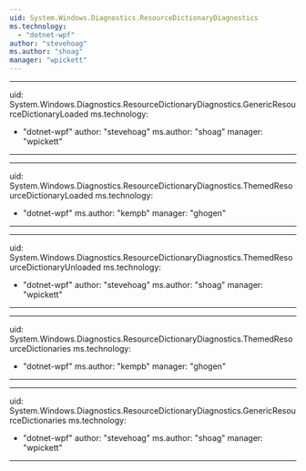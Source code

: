 ```yaml
---
uid: System.Windows.Diagnostics.ResourceDictionaryDiagnostics
ms.technology: 
  - "dotnet-wpf"
author: "stevehoag"
ms.author: "shoag"
manager: "wpickett"
---
```


---
uid: System.Windows.Diagnostics.ResourceDictionaryDiagnostics.GenericResourceDictionaryLoaded
ms.technology: 
  - "dotnet-wpf"
author: "stevehoag"
ms.author: "shoag"
manager: "wpickett"
---

---
uid: System.Windows.Diagnostics.ResourceDictionaryDiagnostics.ThemedResourceDictionaryLoaded
ms.technology: 
  - "dotnet-wpf"
ms.author: "kempb"
manager: "ghogen"
---

---
uid: System.Windows.Diagnostics.ResourceDictionaryDiagnostics.ThemedResourceDictionaryUnloaded
ms.technology: 
  - "dotnet-wpf"
author: "stevehoag"
ms.author: "shoag"
manager: "wpickett"
---

---
uid: System.Windows.Diagnostics.ResourceDictionaryDiagnostics.ThemedResourceDictionaries
ms.technology: 
  - "dotnet-wpf"
ms.author: "kempb"
manager: "ghogen"
---

---
uid: System.Windows.Diagnostics.ResourceDictionaryDiagnostics.GenericResourceDictionaries
ms.technology: 
  - "dotnet-wpf"
author: "stevehoag"
ms.author: "shoag"
manager: "wpickett"
---
